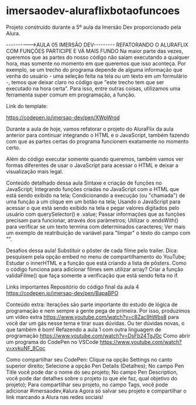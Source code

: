 # imersaodev-aluraflixbotaofuncoes
Projeto construído durante a 5º aula da Imersão Dev proporcionado pela Alura.



---------->AULA 05 IMERSÃO DEV--------- 
REFATORANDO O ALURAFLIX COM FUNÇÕES
PARTICIPE E VÁ MAIS FUNDO
Na maior parte das vezes, queremos que as partes do nosso código não saiam executando a qualquer hora, mas somente no momento em que queremos que isso aconteça. Por exemplo, se um trecho do programa depende de alguma informação que venha do usuário - uma seleção feita na tela ou um texto em um formulário -, temos que deixar claro no código que "este trecho tem que ser executado na hora certa". Para isso, entre outras coisas, utilizamos uma ferramenta super comum em programação, a função.

Link do template:

https://codepen.io/imersao-dev/pen/XWpWrod

Durante a aula de hoje, vamos refatorar o projeto do AluraFlix da aula anterior para continuar integrando o HTML e o JavaScript, também fazendo com que as partes certas do programa funcionem exatamente no momento certo.

Além do código executar somente quando queremos, também vamos ver formas diferentes de usar o JavaScript para acessar o HTML e deixar a visualização mais legal.



Conteúdo detalhado dessa aula
Sintaxe e criação de funções no JavaScript;
Integrando funções criadas no JavaScript com o HTML que está sendo exibido na tela;
Condicionando a execução (ou "chamada") de uma função a um clique em um botão na tela;
Usando o JavaScript para acessar o que está sendo exibido na tela e pegar valores digitados pelo usuário com querySelector() e .value;
Passar informações que as funções precisam para funcionar, através dos parâmetros;
Utilizar o .endsWith() para verificar se um texto termina com determinados caracteres;
Ver mais um exemplo de reatribuição de variável para "limpar" o texto do campo com "".



Desafios dessa aula!
Substituir o pôster de cada filme pelo trailer. Dica: pesquisem pela opção embed no menu de compartilhamento do YouTube;
Estudar o innerHTML e a função que está criando a lista de pôsters. Como o código funciona para adicionar filmes sem utilizar array?
Criar a função validaFilme() que faça somente a verificação que está sendo feita no if.



Links importantes
Repositório do código final da aula 4 https://codepen.io/imersao-dev/pen/BapaBPO


Conteúdo extra:
Iterações são parte importante do estudo de lógica de programação e nem sempre a gente pega de primeira. Por isso, produzimos um vídeo extra https://www.youtube.com/watch?v=c8Zac9hWbs8 para você dar um gás nesse tema e tirar suas dúvidas. Ou ter dúvidas novas, o que também é bom!
Refazendo a aula 1 com outra linguagem de programação https://www.youtube.com/watch?v=DsFb24TgJ0c
Como abrir um programa do CodePen no VSCode https://www.youtube.com/watch?v=xvkuNF_8Coc



Como compartilhar seu CodePen:
Clique na opção Settings no canto superior direito;
Selecione a opção Pen Details (Detalhes);
No campo Pen Title você pode dar o nome do seu projeto;
No campo Pen Description, você pode dar detalhes sobre o projeto (o que ele faz, qual objetivo do projeto);
Para compartilhar seu projeto, no campo Tags, você pode adicionar #imersaodev,#alura
Agora só salvar seu projeto e compartilhar o link marcando a Alura nas redes sociais!
